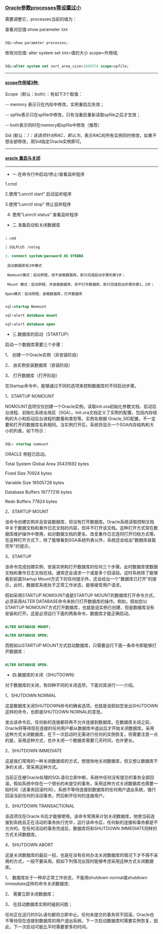 ###  [Oracle参数processes等设置过小](http://www.linuxidc.com/Linux/2013-08/88503.htm)

需要调整它，processes当前的值为：

查看对应值:show parameter  ` XXX `

```sql

SQL>show parameter processes;

```
修改对应值: alter system set ` XXX `=值的大小 scope=作用域;

```sql

SQL>alter system set sort_area_size=1048576 scope=spfile;

```

--------

#### [scope作用域3种:](http://www.linuxidc.com/Linux/2013-08/88503.htm)

Scope（默认：both）：有如下3个取值：

-- memory 表示只在内存中修改，实例重启后失效；

-- spfile表示只在spfile中修改，只有当重启重新读取spfile之后才生效；

-- both表示同时在memory和spfile中修改（推荐）

Sid (默认：*）：该选项针对RAC，默认为*，表示RAC的所有实例同时修改，如果不想全部修改，用Sid指定Oracle实例即可。

------

#### [oracle 重启与关闭](http://blog.csdn.net/leetrong/article/details/5659134)

---------------

* 一.在命令行中启动/停止/查看监听程序

1.cmd

2.使用“Lsnrctl start” 启动监听程序

3.使用“Lsnrctl stop” 停止监听程序

4. 使用“Lsnrctl status” 查看监听程序

* 二.准备启动和关闭数据库

```sql

1.cmd

2.SQLPLUS /nolog

3. connect system/password AS SYSDBA

```

     启动数据库有3中模式

     Nomount模式：启动例程，但不装载数据库，即只完成启动步骤的第1步；

     Mount 模式：启动例程，并装载数据库，但不打开数据库，即只完成启动步骤的第1，2步；

    Open模式：启动例程，装载数据库，打开数据库

```sql

sql>startup Nomount

sql>alert database mount

sql>alert database open

```

    

* 三.数据库的启动（STARTUP）

启动一个数据库需要三个步骤：

1、 创建一个Oracle实例（非安装阶段）

2、 由实例安装数据库（安装阶段）

3、 打开数据库（打开阶段）

在Startup命令中，能够通过不同的选项来控制数据库的不同启动步骤。


1、STARTUP NOMOUNT

NOMOUNT选项仅仅创建一个Oracle实例。读取init.ora初始化参数文档、启动后台进程、初始化系统全局区（SGA）。Init.ora文档定义了实例的配置，包括内存结构的大小和启动后台进程的数量和类型等。实例名根据 Oracle_SID配置，不一定要和打开的数据库名称相同。当实例打开后，系统将显示一个SGA内存结构和大小的列表，如下所示：

```sql

SQL> startup nomount

```

ORACLE 例程已启动。

Total System Global Area 35431692 bytes

Fixed Size 70924 bytes

Variable Size 18505728 bytes

Database Buffers 16777216 bytes

Redo Buffers 77824 bytes

2、STARTUP MOUNT

该命令创建实例并且安装数据库，但没有打开数据库。Oracle系统读取控制文档中关于数据文档和重作日志文档的内容，但并不打开该文档。这种打开方式常在数据库维护操作中使用，如对数据文档的更名、改变重作日志连同打开归档方式等。在这种打开方式下，除了能够看到SGA系统列表以外，系统还会给出"数据库装载完毕"的提示。

3、STARTUP

该命令完成创建实例、安装实例和打开数据库的任何三个步骤。此时数据库使数据文档和重作日志文档在线，通常还会请求一个或是多个回滚段。这时系统除了能够看到前面Startup Mount方式下的任何提示外，还会给出一个"数据库已打开"的提示。此时，数据库系统处于正常工作状态，能够接受用户请求。

假如采用STARTUP NOMOUNT或是STARTUP MOUNT的数据库打开命令方式，必须采用ALTER DATABASE命令来执行打开数据库的操作。例如，假如您以STARTUP NOMOUNT方式打开数据库，也就是说实例已创建，但是数据库没有安装和打开。这是必须运行下面的两条命令，数据库才能正确启动。

```sql

ALTER DATABASE MOUNT;

ALTER DATABASE OPEN;

```

而假如以STARTUP MOUNT方式启动数据库，只需要运行下面一条命令即能够打开数据库：

```sql

ALTER DATABASE OPEN.

```

* 四.数据库的关闭（SHUTDOWN）

对于数据库的关闭，有四种不同的关闭选项，下面对其进行一一介绍。

1、SHUTDOWN NORMAL

这是数据库关闭SHUTDOWN命令的确省选项。也就是说假如您发出SHUTDOWN这样的命令，也即是SHUTDOWN NORNAL的意思。

发出该命令后，任何新的连接都将再不允许连接到数据库。在数据库关闭之前，Oracle将等待现在连接的任何用户都从数据库中退出后才开始关闭数据库。采用这种方式关闭数据库，在下一次启动时无需进行任何的实例恢复。但需要注意一点的是，采用这种方式，也许关闭一个数据库需要几天时间，也许更长。

2、SHUTDOWN IMMEDIATE

这是我们常用的一种关闭数据库的方式，想很快地关闭数据库，但又想让数据库干净的关闭，常采用这种方式。

当前正在被Oracle处理的SQL语句立即中断，系统中任何没有提交的事务全部回滚。假如系统中存在一个很长的未提交的事务，采用这种方式关闭数据库也需要一段时间（该事务回滚时间）。系统不等待连接到数据库的任何用户退出系统，强行回滚当前任何的活动事务，然后断开任何的连接用户。

3、SHUTDOWN TRANSACTIONAL

该选项仅在Oracle 8i后才能够使用。该命令常用来计划关闭数据库，他使当前连接到系统且正在活动的事务执行完毕，运行该命令后，任何新的连接和事务都是不允许的。在任何活动的事务完成后，数据库将和SHUTDOWN IMMEDIATE同样的方式关闭数据库。

4、SHUTDOWN ABORT

这是关闭数据库的最后一招，也是在没有任何办法关闭数据库的情况下才不得不采用的方式，一般不要采用。假如下列情况出现时能够考虑采用这种方式关闭数据库。

1、 数据库处于一种非正常工作状态，不能用shutdown normal或shutdown immediate这样的命令关闭数据库;

2、 需要立即关闭数据库；

3、 在启动数据库实例时碰到问题；

任何正在运行的SQL语句都将立即中止。任何未提交的事务将不回滚。Oracle也不等待现在连接到数据库的用户退出系统。下一次启动数据库时需要实例恢复，因此，下一次启动可能比平时需要更多的时间。




